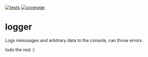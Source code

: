 [![tests](https://github.com/murolem/logger/actions/workflows/playwright.yml/badge.svg)](https://github.com/murolem/logger/actions)
[![coverage](https://codecov.io/gh/murolem/logger/branch/main/graph/badge.svg?token=TnonWYz4U8)](https://codecov.io/gh/murolem/logger)

# logger
Logs messsages and arbitrary data to the console, can throw errors.

todo the rest :)